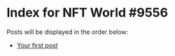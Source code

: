 # Index for NFT World #9556
Posts will be displayed in the order below:

- [Your first post](./001-first.md)

